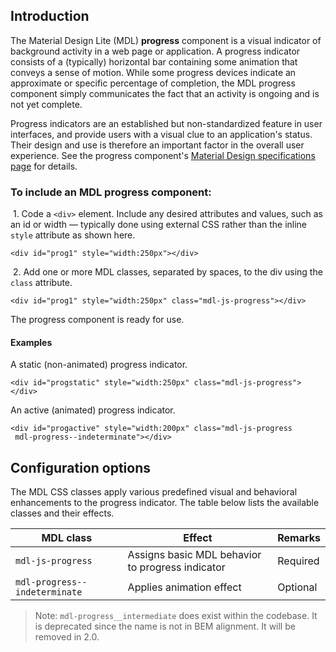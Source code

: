 <h2 id="introduction">Introduction</h2>

<p>The Material Design Lite (MDL) <strong>progress</strong> component is a visual indicator of background activity in a web page or application. A progress indicator consists of a (typically) horizontal bar containing some animation that conveys a sense of motion. While some progress devices indicate an approximate or specific percentage of completion, the MDL progress component simply communicates the fact that an activity is ongoing and is not yet complete.</p>

<p>Progress indicators are an established but non-standardized feature in user interfaces, and provide users with a visual clue to an application's status. Their design and use is therefore an important factor in the overall user experience. See the progress component's <a href="http://www.google.com/design/spec/components/progress-activity.html">Material Design specifications page</a> for details.</p>

<h3 id="to-include-an-mdl-%2A%2Aprogress%2A%2A-component%3A">To include an MDL <strong>progress</strong> component:</h3>

<p>&nbsp;1. Code a <code>&lt;div&gt;</code> element. Include any desired attributes and values, such as an id or width &mdash; typically done using external CSS rather than the inline <code>style</code> attribute as shown here.</p>

<pre><code class="html">&lt;div id="prog1" style="width:250px"&gt;&lt;/div&gt;
</code></pre>

<p>&nbsp;2. Add one or more MDL classes, separated by spaces, to the div using the <code>class</code> attribute.</p>

<pre><code class="html">&lt;div id="prog1" style="width:250px" class="mdl-js-progress"&gt;&lt;/div&gt;
</code></pre>

<p>The progress component is ready for use.</p>

<h4 id="examples">Examples</h4>

<p>A static (non-animated) progress indicator.</p>

<pre><code class="html">&lt;div id="progstatic" style="width:250px" class="mdl-js-progress"&gt;&lt;/div&gt;
</code></pre>

<p>An active (animated) progress indicator.</p>

<pre><code class="html">&lt;div id="progactive" style="width:200px" class="mdl-js-progress
 mdl-progress--indeterminate"&gt;&lt;/div&gt;
</code></pre>

<h2 id="configuration-options">Configuration options</h2>

<p>The MDL CSS classes apply various predefined visual and behavioral enhancements to the progress indicator. The table below lists the available classes and their effects.</p>

<table>
<thead>
<tr>
  <th>MDL class</th>
  <th>Effect</th>
  <th>Remarks</th>
</tr>
</thead>
<tbody>
<tr>
  <td><code>mdl-js-progress</code></td>
  <td>Assigns basic MDL behavior to progress indicator</td>
  <td>Required</td>
</tr>
<tr>
  <td><code>mdl-progress--indeterminate</code></td>
  <td>Applies animation effect</td>
  <td>Optional</td>
</tr>
</tbody>
</table>

<blockquote>
  <p>Note: <code>mdl-progress__intermediate</code> does exist within the codebase. It is deprecated since the name is not in BEM alignment. It will be removed in 2.0.</p>
</blockquote>

